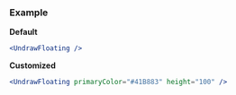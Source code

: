 ### Example

**Default**
```jsx
<UndrawFloating />
```

**Customized**
```jsx
<UndrawFloating primaryColor="#41B883" height="100" />
```
